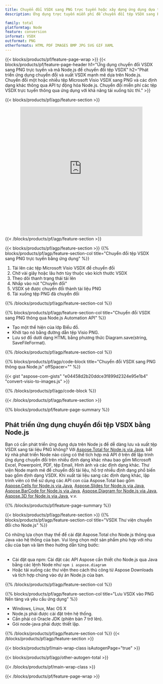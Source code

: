 ```yaml
---
title: Chuyển đổi VSDX sang PNG trực tuyến hoặc xây dựng ứng dụng dựa trên Node.js để chuyển đổi tệp VSDX
description: Ứng dụng trực tuyến miễn phí để chuyển đổi tệp VSDX sang PNG. Mã thư viện chuyển đổi Node.js cho tài liệu Microsoft Visio VSDX. 

family: total
platformtag: Node
feature: conversion
informat: VSDX
outformat: PNG
otherformats: HTML PDF IMAGES BMP JPG SVG GIF XAML
---
```

{{< blocks/products/pf/feature-page-wrap >}}
{{< blocks/products/pf/feature-page-header h1="Ứng dụng chuyển đổi VSDX sang PNG trực tuyến và mã Node.js để chuyển đổi tệp VSDX" h2="Phát triển ứng dụng chuyển đổi và xuất VSDX mạnh mẽ dựa trên Node.js. Chuyển đổi một hoặc nhiều tệp Microsoft Visio VSDX sang PNG và các định dạng khác thông qua API tự động hóa Node.js. Chuyển đổi miễn phí các tệp VSDX trực tuyến thông qua ứng dụng với khả năng tải xuống tức thì." >}}


{{< blocks/products/pf/agp/feature-section >}}

<div class="container-fluid agp-content bg-white aboutfile box-1 vh100 section nopbtm">
<div class=container>
<div class=row>
<div class="demobox tc col-md-12 padding-0" align="center">

<iframe title="Ứng dụng chuyển đổi VSDX sang PNG trực tuyến miễn phí" style="border: none; height: 426px;" scrolling="no" src="https://total-conversion-app-65z5r2lp.k8s.dynabic.com/?to=png&from=vsdx" id="child-iframe" width="80%"></iframe>

</div></div>
</div></div>
{{< /blocks/products/pf/agp/feature-section >}}


{{< blocks/products/pf/agp/feature-section >}}
{{% blocks/products/pf/agp/feature-section-col title="Chuyển đổi tệp VSDX sang PNG trực tuyến bằng ứng dụng" %}}

1. Tải lên các tệp Microsoft Visio VSDX để chuyển đổi
1. Chờ vài giây hoặc lâu hơn tùy thuộc vào kích thước VSDX
1. Theo dõi thanh trạng thái tải lên
1. Nhấp vào nút "Chuyển đổi"
1. VSDX sẽ được chuyển đổi thành tài liệu PNG
1. Tải xuống tệp PNG đã chuyển đổi

{{% /blocks/products/pf/agp/feature-section-col %}}

{{% blocks/products/pf/agp/feature-section-col title="Chuyển đổi VSDX sang PNG thông qua Node.js Automation API" %}}

- Tạo một thể hiện của lớp Biểu đồ.
- Khởi tạo nó bằng đường dẫn tệp Visio PNG.
- Lưu sơ đồ dưới dạng HTML bằng phương thức Diagram.save(string, SaveFileFormat).

{{% /blocks/products/pf/agp/feature-section-col %}}

{{% blocks/products/pf/agp/code-block title="Chuyển đổi VSDX sang PNG thông qua Node.js" offSpacer="" %}}

{{< gist "aspose-com-gists" "e04458d2b20ddce3f899d2324e95e1b4" "convert-visio-to-images.js" >}}

{{% /blocks/products/pf/agp/code-block %}}

{{< /blocks/products/pf/agp/feature-section >}}

{{% blocks/products/pf/feature-page-summary %}}

<h2>Phát triển ứng dụng chuyển đổi tệp VSDX bằng Node.js</h2>

Bạn có cần phát triển ứng dụng dựa trên Node js để dễ dàng lưu và xuất tệp VSDX sang tài liệu PNG không? Với [Aspose.Total for Node.js via Java](https://products.aspose.com/total/vi/nodejs-java/), bất kỳ nhà phát triển Node nào cũng có thể tích hợp mã API ở trên để lập trình ứng dụng chuyển đổi trên nhiều định dạng khác nhau bao gồm Microsoft Excel, Powerpoint, PDF, tệp Email, Hình ảnh và các định dạng khác. Thư viện Node mạnh mẽ để chuyển đổi tài liệu, hỗ trợ nhiều định dạng phổ biến bao gồm định dạng VSDX. Khi xuất tài liệu sang các định dạng khác, lập trình viên có thể sử dụng các API con của Aspose.Total bao gồm [Aspose.Cells for Node.js via Java](https://products.aspose.com/cells/vi/nodejs-java/), [Aspose.Slides for Node.js via Java](https://products.aspose.com/slides/vi/nodejs-java/), [Aspose.BarCode for Node.js via Java](https://products.aspose.com/barcode/vi/nodejs-java/), [Aspose.Diagram for Node.js via Java](https://products.aspose.com/diagram/vi/nodejs-java/), [Aspose.3D for Node.js via Java](https://products.aspose.com/3d/vi/nodejs-java/), v.v. 
 
 

{{% /blocks/products/pf/feature-page-summary %}}

{{< blocks/products/pf/agp/feature-section >}}
{{% blocks/products/pf/agp/feature-section-col title="VSDX Thư viện chuyển đổi cho Node.js" %}}

Có những lựa chọn thay thế để cài đặt Aspose.Total cho Node.js thông qua Java vào hệ thống của bạn. Vui lòng chọn một sản phẩm phù hợp với nhu cầu của bạn và làm theo hướng dẫn từng bước:<br /><br />

- Cài đặt qua npm: Cài đặt các API Aspose cần thiết cho Node.js qua Java bằng các lệnh Node như ```npm i aspose.diagram```
- Hoặc tải xuống các thư viện theo cách thủ công từ Aspose Downloads và tích hợp chúng vào dự án Node.js của bạn.

{{% /blocks/products/pf/agp/feature-section-col %}}

{{% blocks/products/pf/agp/feature-section-col title="Lưu VSDX vào PNG Nền tảng và yêu cầu ứng dụng" %}}

- Windows, Linux, Mac OS X
- Node.js phải được cài đặt trên hệ thống.
- Cần phải có Oracle JDK (phiên bản 7 trở lên).
- Gói node-java phải được thiết lập.

{{% /blocks/products/pf/agp/feature-section-col %}}
{{< /blocks/products/pf/agp/feature-section >}}

{{< blocks/products/pf/main-wrap-class isAutogenPage="true" >}}

{{< blocks/products/pf/agp/other-autogen-total >}}

{{< /blocks/products/pf/main-wrap-class >}}

{{< /blocks/products/pf/feature-page-wrap >}}